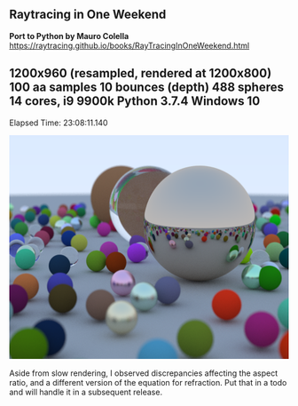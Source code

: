 ## Raytracing in One Weekend
**Port to Python by Mauro Colella**
https://raytracing.github.io/books/RayTracingInOneWeekend.html

1200x960 (resampled, rendered at 1200x800)
100 aa samples
10 bounces (depth)
488 spheres
14 cores, i9 9900k
Python 3.7.4
Windows 10
----
Elapsed Time: 23:08:11.140

![Render](/render.png)

Aside from slow rendering, I observed discrepancies 
affecting the aspect ratio, and a different version 
of the equation for refraction. Put that in a todo 
and will handle it in a subsequent release.